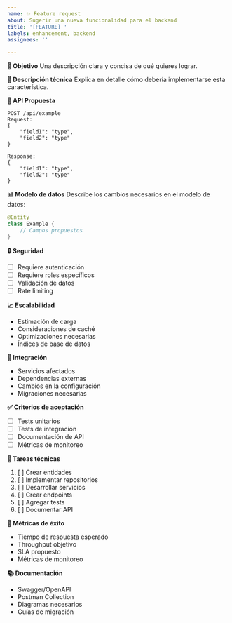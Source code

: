 ```yaml
---
name: ✨ Feature request
about: Sugerir una nueva funcionalidad para el backend
title: '[FEATURE] '
labels: enhancement, backend
assignees: ''

---
```


**🎯 Objetivo**
Una descripción clara y concisa de qué quieres lograr.

**📝 Descripción técnica**
Explica en detalle cómo debería implementarse esta característica.

**🔌 API Propuesta**
```
POST /api/example
Request:
{
    "field1": "type",
    "field2": "type"
}

Response:
{
    "field1": "type",
    "field2": "type"
}
```

**📊 Modelo de datos**
Describe los cambios necesarios en el modelo de datos:
```java
@Entity
class Example {
    // Campos propuestos
}
```

**🔒 Seguridad**
- [ ] Requiere autenticación
- [ ] Requiere roles específicos
- [ ] Validación de datos
- [ ] Rate limiting

**📈 Escalabilidad**
- Estimación de carga
- Consideraciones de caché
- Optimizaciones necesarias
- Índices de base de datos

**🔄 Integración**
- Servicios afectados
- Dependencias externas
- Cambios en la configuración
- Migraciones necesarias

**✅ Criterios de aceptación**
- [ ] Tests unitarios
- [ ] Tests de integración
- [ ] Documentación de API
- [ ] Métricas de monitoreo

**📝 Tareas técnicas**
1. [ ] Crear entidades
2. [ ] Implementar repositorios
3. [ ] Desarrollar servicios
4. [ ] Crear endpoints
5. [ ] Agregar tests
6. [ ] Documentar API

**🎯 Métricas de éxito**
- Tiempo de respuesta esperado
- Throughput objetivo
- SLA propuesto
- Métricas de monitoreo

**📚 Documentación**
- Swagger/OpenAPI
- Postman Collection
- Diagramas necesarios
- Guías de migración 